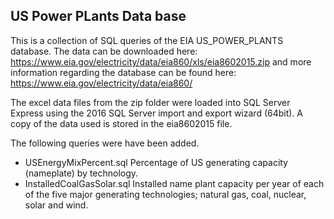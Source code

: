 ## US Power PLants Data base

This is a collection of SQL queries of the EIA US_POWER_PLANTS database.
The data can be downloaded here: https://www.eia.gov/electricity/data/eia860/xls/eia8602015.zip
and more information regarding the database can be found here: https://www.eia.gov/electricity/data/eia860/

The excel data files from the zip folder were loaded into SQL Server Express using the 2016 SQL Server import and export wizard (64bit). A copy of the data used is stored in the eia8602015 file.

The following queries were have been added.

* USEnergyMixPercent.sql Percentage of US generating capacity (nameplate) by technology.
* InstalledCoalGasSolar.sql Installed name plant capacity per year of each of the five major generating technologies; natural gas, coal, nuclear, solar and wind.